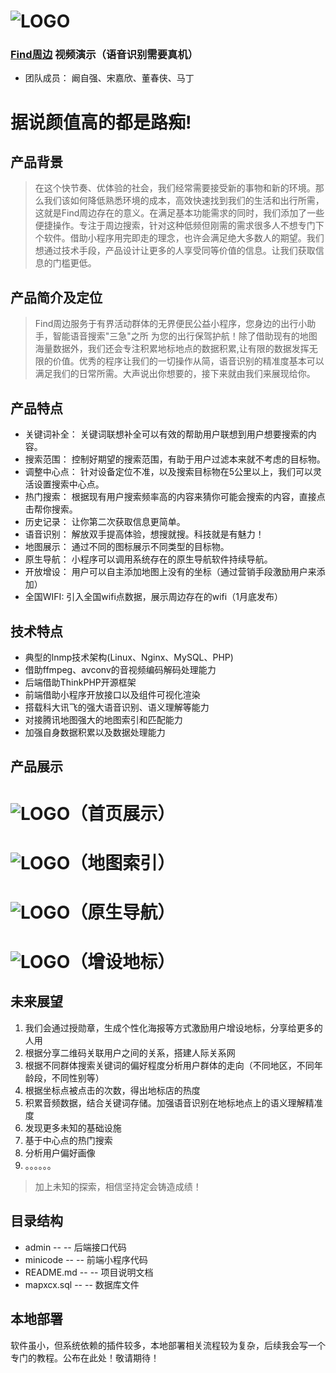 # ![LOGO](https://mapxcx.kanziqiang.top/img/1.png) 

### [Find周边](https://v.qq.com/x/page/l05336gscsd.html?_blank)  视频演示（语音识别需要真机）

* 团队成员： 阚自强、宋嘉欣、董春侠、马丁


据说颜值高的都是路痴!
=============

## 产品背景

> 在这个快节奏、优体验的社会，我们经常需要接受新的事物和新的环境。那么我们该如何降低熟悉环境的成本，高效快速找到我们的生活和出行所需，这就是Find周边存在的意义。在满足基本功能需求的同时，我们添加了一些便捷操作。专注于周边搜索，针对这种低频但刚需的需求很多人不想专门下个软件。借助小程序用完即走的理念，也许会满足绝大多数人的期望。我们想通过技术手段，产品设计让更多的人享受同等价值的信息。让我们获取信息的门槛更低。

## 产品简介及定位

> Find周边服务于有界活动群体的无界便民公益小程序，您身边的出行小助手，智能语音搜索"三急"之所 为您的出行保驾护航！除了借助现有的地图海量数据外，我们还会专注积累地标地点的数据积累,让有限的数据发挥无限的价值。优秀的程序让我们的一切操作从简，语音识别的精准度基本可以满足我们的日常所需。大声说出你想要的，接下来就由我们来展现给你。

## 产品特点

- 关键词补全：	关键词联想补全可以有效的帮助用户联想到用户想要搜索的内容。
- 搜索范围：	控制好期望的搜索范围，有助于用户过滤本来就不考虑的目标物。
- 调整中心点：	针对设备定位不准，以及搜索目标物在5公里以上，我们可以灵活设置搜索中心点。
- 热门搜索：	根据现有用户搜索频率高的内容来猜你可能会搜索的内容，直接点击帮你搜索。
- 历史记录：	让你第二次获取信息更简单。
- 语音识别：	解放双手提高体验，想搜就搜。科技就是有魅力！
- 地图展示：	通过不同的图标展示不同类型的目标物。
- 原生导航：	小程序可以调用系统存在的原生导航软件持续导航。
- 开放增设：	用户可以自主添加地图上没有的坐标（通过营销手段激励用户来添加）
- 全国WIFI:	引入全国wifi点数据，展示周边存在的wifi（1月底发布）

## 技术特点

+ 典型的lnmp技术架构(Linux、Nginx、MySQL、PHP)
+ 借助ffmpeg、avconv的音视频编码解码处理能力
+ 后端借助ThinkPHP开源框架
+ 前端借助小程序开放接口以及组件可视化渲染
+ 搭载科大讯飞的强大语音识别、语义理解等能力
+ 对接腾讯地图强大的地图索引和匹配能力
+ 加强自身数据积累以及数据处理能力

## 产品展示

# ![LOGO](https://mapxcx.kanziqiang.top/img/3.jpeg)（首页展示）
# ![LOGO](https://mapxcx.kanziqiang.top/img/2.jpeg)（地图索引）
# ![LOGO](https://mapxcx.kanziqiang.top/img/6.jpeg)（原生导航）
# ![LOGO](https://mapxcx.kanziqiang.top/img/4.jpeg)（增设地标）

## 未来展望

1. 我们会通过授勋章，生成个性化海报等方式激励用户增设地标，分享给更多的人用
2. 根据分享二维码关联用户之间的关系，搭建人际关系网
3. 根据不同群体搜索关键词的偏好程度分析用户群体的走向（不同地区，不同年龄段，不同性别等）
4. 根据坐标点被点击的次数，得出地标店的热度
5. 积累音频数据，结合关键词存储。加强语音识别在地标地点上的语义理解精准度
6. 发现更多未知的基础设施
7. 基于中心点的热门搜索
8. 分析用户偏好画像
7. 。。。。。。

> 加上未知的探索，相信坚持定会铸造成绩！

## 目录结构

* admin			--	--	后端接口代码
* minicode		--	--	前端小程序代码
* README.md 	--	--	项目说明文档
* mapxcx.sql 	--	--	数据库文件

## 本地部署

软件虽小，但系统依赖的插件较多，本地部署相关流程较为复杂，后续我会写一个专门的教程。公布在此处！敬请期待！